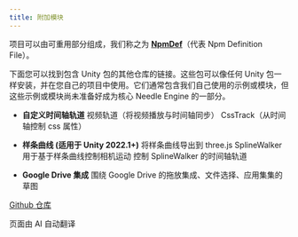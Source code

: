 ```yaml
---
title: 附加模块
---
```


项目可以由可重用部分组成，我们称之为 [**NpmDef**](./project-structure.md#npm-definition-files)（代表 Npm Definition File）。

下面您可以找到包含 Unity 包的其他仓库的链接。这些包可以像任何 Unity 包一样安装，并在您自己的项目中使用。它们通常包含我们自己使用的示例或模块，但这些示例或模块尚未准备好成为核心 Needle Engine 的一部分。

   - **自定义时间轴轨道**
     视频轨道（将视频播放与时间轴同步）
     CssTrack（从时间轴控制 css 属性）

   - **样条曲线 (适用于 Unity 2022.1+)**
     将样条曲线导出到 three.js
     SplineWalker 用于基于样条曲线控制相机运动
     控制 SplineWalker 的时间轴轨道

   - **Google Drive 集成**
     围绕 Google Drive 的拖放集成、文件选择、应用集集的草图

[Github 仓库](https://github.com/needle-tools/needle-engine-modules)


页面由 AI 自动翻译
